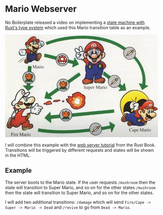 # Mario Webserver

No Boilerplate released a video on implementing a [state machine with Rust's type system](https://www.youtube.com/watch?v=z-0-bbc80JM) which used this Mario transition table as an example.

![Mario Transition Table](mario.png)

I will combine this example with the [web server tutorial](https://doc.rust-lang.org/book/ch20-00-final-project-a-web-server.html) from the Rust Book. Transitions will be triggered by different requests and states will be shown in the HTML.

## Example

The server boots to the Mario state. If the user requests `/mushroom` then the state will transition to Super Mario, and so on for the other states `/mushroom` then the state will transition to Super Mario, and so on for the other states.

I will add two additional transitions: `/damage` which will send `Fire/Cape -> Super -> Mario -> Dead` and `/revive` to go from `Dead -> Mario`.
